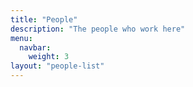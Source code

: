 ```yaml
---
title: "People"
description: "The people who work here"
menu:
  navbar:
    weight: 3
layout: "people-list"
---
```

